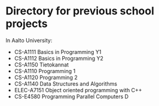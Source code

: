 # Directory for previous school projects

In Aalto University:
  - CS-A1111 Basics in Programming Y1
  - CS-A1112 Basics in Programming Y2
  - CS-A1150 Tietokannat
  - CS-A1110 Programming 1
  - CS-A1120 Programming 2
  - CS-A1140 Data Structures and Algorithms
  - ELEC-A7151 Object oriented programming with C++
  - CS-E4580 Programming Parallel Computers D
